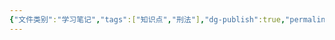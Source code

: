 ```yaml
---
{"文件类别":"学习笔记","tags":["知识点","刑法"],"dg-publish":true,"permalink":"/学习笔记studyup/刑总/结果加重犯/","dgPassFrontmatter":true,"created":"2024-11-01T16:09:34.503+08:00","updated":"2024-11-01T16:09:34.808+08:00"}
---
```


